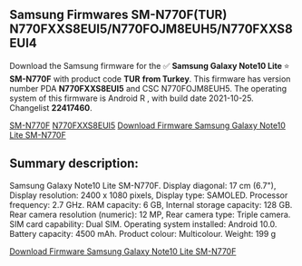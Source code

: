 <h2>Samsung Firmwares SM-N770F(TUR) N770FXXS8EUI5/N770FOJM8EUH5/N770FXXS8EUI4</h2>
Download the Samsung firmware for the ✅ <strong>Samsung Galaxy Note10 Lite </strong> ⭐ <strong>SM-N770F</strong> with product code <strong>TUR</strong> <strong> from Turkey</strong>. This firmware has version number PDA <strong>N770FXXS8EUI5</strong> and CSC N770FOJM8EUH5. The operating system of this firmware is Android R , with build date 2021-10-25. Changelist <strong>22417460</strong>.


[SM-N770F](https://samfirm.shop/samsung/model/SM-N770F)
[N770FXXS8EUI5](https://samfirm.shop/samsung/pda/N770FXXS8EUI5)
[Download Firmware Samsung Galaxy Note10 Lite SM-N770F](https://samfirm.shop/samsung/firmware/468108)
<h2>Summary description:</h2>
<p>Samsung Galaxy Note10 Lite SM-N770F. Display diagonal: 17 cm (6.7"), Display resolution: 2400 x 1080 pixels, Display type: SAMOLED. Processor frequency: 2.7 GHz. RAM capacity: 6 GB, Internal storage capacity: 128 GB. Rear camera resolution (numeric): 12 MP, Rear camera type: Triple camera. SIM card capability: Dual SIM. Operating system installed: Android 10.0. Battery capacity: 4500 mAh. Product colour: Multicolour. Weight: 199 g</p>


[Download Firmware Samsung Galaxy Note10 Lite SM-N770F](https://samfirm.shop/samsung/firmware/468108)
